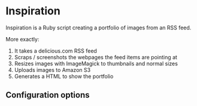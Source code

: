 # Inspiration

Inspiration is a Ruby script creating a portfolio of images from an RSS feed.

More exactly: 
1. It takes a delicious.com RSS feed
2. Scraps / screenshots the webpages the feed items are pointing at
3. Resizes images with ImageMagick to thumbnails and normal sizes
4. Uploads images to Amazon S3
5. Generates a HTML to show the portfolio

## Configuration options
 
